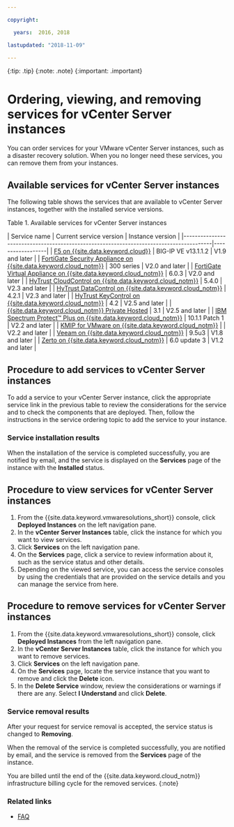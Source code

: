 ```yaml
---

copyright:

  years:  2016, 2018

lastupdated: "2018-11-09"

---
```


{:tip: .tip}
{:note: .note}
{:important: .important}

# Ordering, viewing, and removing services for vCenter Server instances

You can order services for your VMware vCenter Server instances, such as a disaster recovery solution. When you no longer need these services, you can remove them from your instances.

## Available services for vCenter Server instances

The following table shows the services that are available to vCenter Server instances, together with the installed service versions.

Table 1. Available services for vCenter Server instances

| Service name | Current service version | Instance version |
|----------------------------------------------------------------------------------------|------------------|
| [F5 on {{site.data.keyword.cloud}}](../services/f5_considerations.html) | BIG-IP VE v13.1.1.2 | V1.9 and later |
| [FortiGate Security Appliance on {{site.data.keyword.cloud_notm}}](../services/fortinetvm_considerations.html) | 300 series | V2.0 and later |
| [FortiGate Virtual Appliance on {{site.data.keyword.cloud_notm}}](../services/fortinetvm_considerations.html) | 6.0.3 | V2.0 and later |
| [HyTrust CloudControl on {{site.data.keyword.cloud_notm}}](../services/htcc_considerations.html) | 5.4.0 | V2.3 and later |
| [HyTrust DataControl on {{site.data.keyword.cloud_notm}}](../services/htdc_considerations.html)  | 4.2.1 | V2.3 and later |
| [HyTrust KeyControl on {{site.data.keyword.cloud_notm}}](../services/htkc_considerations.html)              | 4.2 | V2.5 and later |
| [{{site.data.keyword.cloud_notm}} Private Hosted](../services/icp_overview.html) | 3.1 | V2.5 and later |
| [IBM Spectrum Protect&trade; Plus on {{site.data.keyword.cloud_notm}}](../services/spp_considerations.html) | 10.1.1 Patch 1 | V2.2 and later |
| [KMIP for VMware on {{site.data.keyword.cloud_notm}}](../services/kmip_considerations.html) |   | V2.2 and later |
| [Veeam on {{site.data.keyword.cloud_notm}}](../services/veeam_considerations.html) | 9.5u3 | V1.8 and later |
| [Zerto on {{site.data.keyword.cloud_notm}}](../services/addingzertodr.html) | 6.0 update 3 | V1.2 and later |

## Procedure to add services to vCenter Server instances

To add a service to your vCenter Server instance, click the appropriate service link in the previous table to review the considerations for the service and to check the components that are deployed. Then, follow the instructions in the service ordering topic to add the service to your instance.

### Service installation results

When the installation of the service is completed successfully, you are notified by email, and the service is displayed on the **Services** page of the instance with the **Installed** status.

## Procedure to view services for vCenter Server instances

1. From the {{site.data.keyword.vmwaresolutions_short}} console, click **Deployed Instances** on the left navigation pane.
2. In the **vCenter Server Instances** table, click the instance for which you want to view services.
3. Click **Services** on the left navigation pane.
4. On the **Services** page, click a service to review information about it, such as the service status and other details.
5. Depending on the viewed service, you can access the service consoles by using the credentials that are provided on the service details and you can manage the service from here.

## Procedure to remove services for vCenter Server instances

1. From the {{site.data.keyword.vmwaresolutions_short}} console, click **Deployed Instances** from the left navigation pane.
2. In the **vCenter Server Instances** table, click the instance for which you want to remove services.
3. Click **Services** on the left navigation pane.
4. On the **Services** page, locate the service instance that you want to remove and click the **Delete** icon.
5. In the **Delete Service** window, review the considerations or warnings if there are any. Select **I Understand** and click **Delete**.

### Service removal results

After your request for service removal is accepted, the service status is changed to **Removing**.

When the removal of the service is completed successfully, you are notified by email, and the service is removed from the **Services** page of the instance.

You are billed until the end of the {{site.data.keyword.cloud_notm}} infrastructure billing cycle for the removed services.
{:note}

### Related links

* [FAQ](../vmonic/faq.html)
